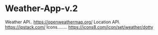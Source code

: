 # Weather-App-v.2
Weather API.. https://openweathermap.org/
Location API. https://ipstack.com/
İcons........ https://icons8.com/icon/set/weather/dotty
